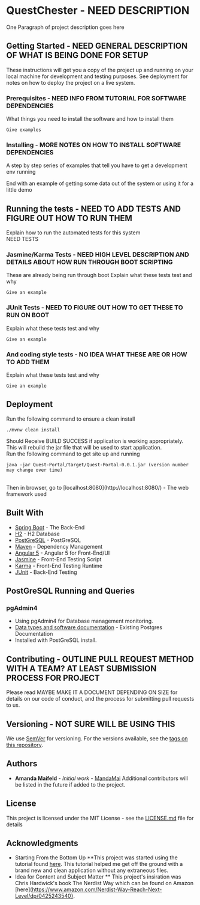 # QuestChester - NEED DESCRIPTION

One Paragraph of project description goes here<br />



## Getting Started - NEED GENERAL DESCRIPTION OF WHAT IS BEING DONE FOR SETUP

These instructions will get you a copy of the project up and running on your local machine for development and testing purposes. See deployment for notes on how to deploy the project on a live system.

### Prerequisites - NEED INFO FROM TUTORIAL FOR SOFTWARE DEPENDENCIES

What things you need to install the software and how to install them

```
Give examples
```

### Installing - MORE NOTES ON HOW TO INSTALL SOFTWARE DEPENDENCIES

A step by step series of examples that tell you have to get a development env running


End with an example of getting some data out of the system or using it for a little demo

## Running the tests - NEED TO ADD TESTS AND FIGURE OUT HOW TO RUN THEM

Explain how to run the automated tests for this system<br />
NEED TESTS

### Jasmine/Karma Tests - NEED HIGH LEVEL DESCRIPTION AND DETAILS ABOUT HOW RUN THROUGH BOOT SCRIPTING
These are already being run through boot
Explain what these tests test and why

```
Give an example
```
### JUnit Tests - NEED TO FIGURE OUT HOW TO GET THESE TO RUN ON BOOT

Explain what these tests test and why

```
Give an example
```

### And coding style tests - NO IDEA WHAT THESE ARE OR HOW TO ADD THEM

Explain what these tests test and why

```
Give an example
```

## Deployment
Run the following command to ensure a clean install
```
./mvnw clean install 
```
Should Receive BUILD SUCCESS if application is working appropriately.
This will rebuild the jar file that will be used to start application.
<br />
Run the following command to get site up and running
```
java -jar Quest-Portal/target/Quest-Portal-0.0.1.jar (version number may change over time)
```
<br />
Then in browser, go to 
[localhost:8080](http://localhost:8080/) - The web framework used

## Built With

* [Spring Boot](https://projects.spring.io/spring-boot/) - The Back-End
* [H2](http://www.h2database.com/html/main.html) - H2 Database
* [PostGreSQL](https://www.postgresql.org/) - PostGreSQL
* [Maven](https://maven.apache.org/) - Dependency Management
* [Angular 5](https://angular.io/) - Angular 5 for Front-End/UI
* [Jasmine](https://angular.io/) - Front-End Testing Script
* [Karma](https://angular.io/) - Front-End Testing Runtime
* [JUnit](https://angular.io/) - Back-End Testing

## PostGreSQL Running and Queries
### pgAdmin4
* Using pgAdmin4 for Database management monitoring.
* [Data types and software documentation](https://www.postgresql.org/docs/current/static/index.html) - Existing Postgres Documentation
* Installed with PostGreSQL install.

## Contributing - OUTLINE PULL REQUEST METHOD WITH A TEAM? AT LEAST SUBMISSION PROCESS FOR PROJECT

Please read  MAYBE MAKE IT A DOCUMENT DEPENDING ON SIZE for details on our code of conduct, and the process for submitting pull requests to us.

## Versioning - NOT SURE WILL BE USING THIS

We use [SemVer](http://semver.org/) for versioning. For the versions available, see the [tags on this repository](https://github.com/your/project/tags). 

## Authors

* **Amanda Maifeld** - *Initial work* - [MandaMai](https://github.com/MandaMai)
Additional contributors will be listed in the future if added to the project.

## License

This project is licensed under the MIT License - see the [LICENSE.md](LICENSE.md) file for details

## Acknowledgments
* Starting From the Bottom Up
**This project was started using the tutorial found [here](https://shekhargulati.com/2017/11/08/a-minimalist-guide-to-building-spring-boot-angular-5-applications/).  This tutorial helped me get off the ground with a brand new and clean application without any extraneous files.  
* Idea for Content and Subject Matter
** This project's insiration was Chris Hardwick's book The Nerdist Way which can be found on Amazon [here](https://www.amazon.com/Nerdist-Way-Reach-Next-Level/dp/0425243540}.

